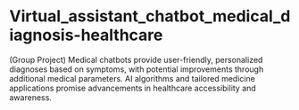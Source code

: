 # Virtual_assistant_chatbot_medical_diagnosis-healthcare
(Group Project) Medical chatbots provide user-friendly, personalized diagnoses based on symptoms, with potential improvements through additional medical parameters. AI algorithms and tailored medicine applications promise advancements in healthcare accessibility and awareness.
